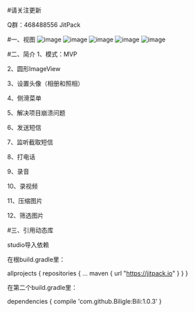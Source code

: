 #请关注更新

Q群：468488556 JitPack

#一、视图
![image](https://github.com/Biligle/Bili/blob/master/picture/a.png)
![image](https://github.com/Biligle/Bili/blob/master/picture/b.png)
![image](https://github.com/Biligle/Bili/blob/master/picture/c.png)
![image](https://github.com/Biligle/Bili/blob/master/picture/d.png)
![image](https://github.com/Biligle/Bili/blob/master/picture/e.png)

#二、简介
1、模式：MVP

2、圆形ImageView

3、设置头像（相册和照相）

4、侧滑菜单

5、解决项目崩溃问题

6、发送短信

7、监听截取短信

8、打电话

9、录音

10、录视频

11、压缩图片

12、筛选图片

#三、引用动态库

studio导入依赖

在根build.gradle里：

allprojects { repositories { ... maven { url "https://jitpack.io" } } }

在第二个build.gradle里：

dependencies {
        compile 'com.github.Biligle:Bili:1.0.3'
}
